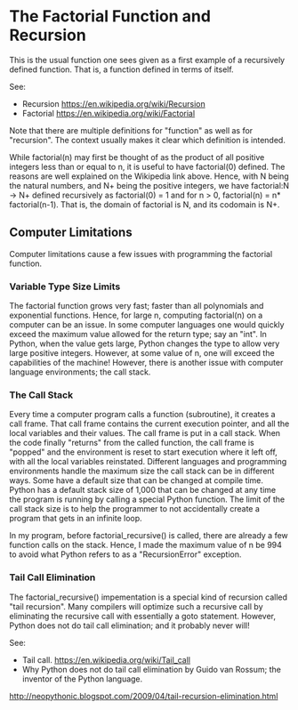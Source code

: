 <h1>The Factorial Function and Recursion</h1>
This is the usual function one sees given as a first example of a recursively defined function. That is, a function defined in terms of itself.

See:
* Recursion
https://en.wikipedia.org/wiki/Recursion
* Factorial
https://en.wikipedia.org/wiki/Factorial

Note that there are multiple definitions for "function" as well as for "recursion". The context usually makes it clear which definition is intended.

While factorial(n) may first be thought of as the product of all positive integers less than or equal to n, it is useful to have factorial(0) defined. The reasons are well explained on the Wikipedia link above. Hence, with N being the natural numbers, and N+ being the positive integers, we have factorial:N -> N+ defined recursively as
factorial(0) = 1 and for n > 0, factorial(n) = n* factorial(n-1). That is, the domain of factorial is N, and its codomain is N+.

<h2>Computer Limitations</h2>
Computer limitations cause a few issues with programming the factorial function.

<h3>Variable Type Size Limits</h3>
The factorial function grows very fast; faster than all polynomials and exponential functions. Hence, for large n, computing factorial(n) on a computer can be an issue. In some computer languages one would quickly exceed the maximum value allowed for the return type; say an "int". In Python, when the value gets large, Python changes the type to allow very large positive integers. However, at some value of n, one will exceed the capabilities of the machine! However, there is another issue with computer language environments; the call stack.

<h3>The Call Stack</h3>
Every time a computer program calls a function (subroutine), it creates a call frame. That call frame contains the current execution pointer, and all the local variables and their values. The call frame is put in a call stack. When the code finally "returns" from the called function, the call frame is "popped" and the environment is reset to start execution where it left off, with all the local variables reinstated.
Different languages and programming environments handle the maximum size the call stack can be in different ways. Some have a default size that can be changed at compile time. Python has a default stack size of 1,000 that can be changed at any time the program is running by calling a special Python function. The limit of the call stack size is to help the programmer to not accidentally create a program that gets in an infinite loop.

In my program, before factorial_recursive() is called, there are already a few function calls on the stack. Hence, I made the maximum value of n be 994 to avoid what Python refers to as a "RecursionError" exception.

<h3>Tail Call Elimination</h3>
The factorial_recursive() impementation is a special kind of recursion called "tail recursion". Many compilers will optimize such a recursive call by eliminating the recursive call with essentially a goto statement. However, Python does not do tail call elimination; and it probably never will!

See:
* Tail call.
https://en.wikipedia.org/wiki/Tail_call
* Why Python does not do tail call elimination by Guido van Rossum; the inventor of the Python language.

http://neopythonic.blogspot.com/2009/04/tail-recursion-elimination.html


